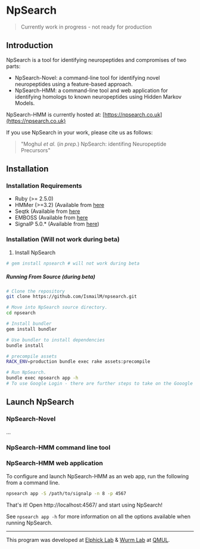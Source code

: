 # NpSearch

> Currently work in progress - not ready for production




## Introduction

NpSearch is a tool for identifying neuropeptides and compromises of two parts:

- NpSearch-Novel: a command-line tool for identifying novel neuropeptides using a feature-based approach.
- NpSearch-HMM: a command-line tool and web application for identifying homologs to known neuropeptides using Hidden Markov Models.


NpSearch-HMM is currently hosted at: [https://npsearch.co.uk](https://npsearch.co.uk)


If you use NpSearch in your work, please cite us as follows:
> "Moghul <em>et al.</em> (<em>in prep.</em>) NpSearch: identifing Neuropeptide Precursors"




## Installation
### Installation Requirements
* Ruby (>= 2.5.0)
* HMMer (>=3.2) (Available from [here](http://hmmer.org)
* Seqtk (Available from [here](https://github.com/lh3/seqtk)
* EMBOSS (Available from [here](http://emboss.sourceforge.net)
* SignalP 5.0.* (Available from [here](http://www.cbs.dtu.dk/cgi-bin/nph-sw_request?signalp))


### Installation (Will not work during beta)
1. Install NpSearch

```bash
# gem install npsearch # will not work during beta 
```

##### Running From Source (during beta)

```bash
# Clone the repository
git clone https://github.com/IsmailM/npsearch.git

# Move into NpSearch source directory.
cd npsearch

# Install bundler
gem install bundler

# Use bundler to install dependencies
bundle install

# precompile assets
RACK_ENV=production bundle exec rake assets:precompile

# Run NpSearch.
bundle exec npsearch app -h
# To use Google Login - there are further steps to take on the Gooogle Admin dashboard to get API keys..

```


## Launch NpSearch

### NpSearch-Novel
...

### NpSearch-HMM command line tool


### NpSearch-HMM web application

To configure and launch NpSearch-HMM as an web app, run the following from a command line.

```bash
npsearch app -S /path/to/signalp -n 8 -p 4567 
```

That's it! Open http://localhost:4567/ and start using NpSearch!

See `npsearch app -h` for more information on all the options available when running NpSearch.






<hr>

This program was developed at [Elphick Lab](http://www.sbcs.qmul.ac.uk/staff/mauriceelphick.html) & [Wurm Lab](https://wurmlab.github.io) at [QMUL](http://sbcs.qmul.ac.uk).
